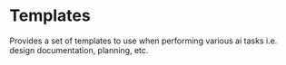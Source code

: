 # Templates

Provides a set of templates to use when performing various ai tasks i.e. design documentation, planning, etc.

